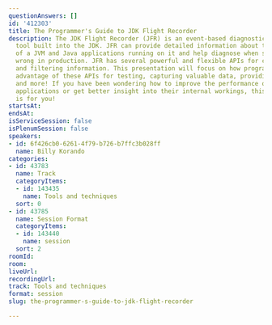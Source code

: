 ```yaml
---
questionAnswers: []
id: '412303'
title: The Programmer's Guide to JDK Flight Recorder
description: The JDK Flight Recorder (JFR) is an event-based diagnostic and profiling
  tool built into the JDK. JFR can provide detailed information about the performance
  of a JVM and Java applications running on it and help diagnose when something goes
  wrong in production. JFR has several powerful and flexible APIs for capturing, streaming,
  and filtering information. This presentation will focus on how programmers can take
  advantage of these APIs for testing, capturing valuable data, providing live metrics,
  and more! If you have been wondering how to improve the performance of your Java
  applications or get better insight into their internal workings, this presentation
  is for you!
startsAt: 
endsAt: 
isServiceSession: false
isPlenumSession: false
speakers:
- id: 6f426cb0-6261-4f79-b726-b7ffc3b028ff
  name: Billy Korando
categories:
- id: 43783
  name: Track
  categoryItems:
  - id: 143435
    name: Tools and techniques
  sort: 0
- id: 43785
  name: Session Format
  categoryItems:
  - id: 143440
    name: session
  sort: 2
roomId: 
room: 
liveUrl: 
recordingUrl: 
track: Tools and techniques
format: session
slug: the-programmer-s-guide-to-jdk-flight-recorder

---
```

